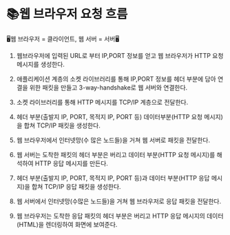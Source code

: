 # 📚웹 브라우저 요청 흐름
🖥웹 브라우저 = 클라이언트, 웹 서버 = 서버🖥

1) 웹브라우저에 입력된 URL로 부터 IP,PORT 정보를 얻고 웹 브라우저가 HTTP 요청 메시지를 생성한다.

2) 애플리케이션 계층의 소켓 라이브러리를 통해 IP,PORT 정보를 헤더 부분에 담아 연결을 위한 패킷을 만들고 3-way-handshake로 웹 서버와 연결한다.

3) 소켓 라이브러리를 통해 HTTP 메시지를 TCP/IP 계층으로 전달한다.

4) 헤더 부분(출발지 IP, PORT, 목적지 IP, PORT 등) 데이터부분(HTTP 요청 메시지)을 합쳐 TCP/IP 패킷을 생성한다.

5) 웹 브라우저에서 인터넷망(수 많은 노드들)을 거쳐 웹 서버로 패킷을 전달한다.

6) 웹 서버는 도착한 패킷의 헤더 부분은 버리고 데이터 부분(HTTP 요청 메시지)를 해석하여 HTTP 응답 메시지를 만든다.

7) 헤더 부분(출발지 IP, PORT, 목적지 IP, PORT 등)과 데이터 부분(HTTP 응답 메시지)을 합쳐 TCP/IP 응답 패킷을 생성한다.

8) 웹 서버에서 인터넷망(수많은 노드들)을 거쳐 웹 브라우저로 응답 패킷을 전달한다.

9) 웹 브라우저는 도착한 응답 패킷의 헤더 부분은 버리고 HTTP 응답 메시지의 데이터(HTML)을 렌더링하여 화면에 보여준다.
